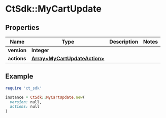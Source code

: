 # CtSdk::MyCartUpdate

## Properties

| Name | Type | Description | Notes |
| ---- | ---- | ----------- | ----- |
| **version** | **Integer** |  |  |
| **actions** | [**Array&lt;MyCartUpdateAction&gt;**](MyCartUpdateAction.md) |  |  |

## Example

```ruby
require 'ct_sdk'

instance = CtSdk::MyCartUpdate.new(
  version: null,
  actions: null
)
```

